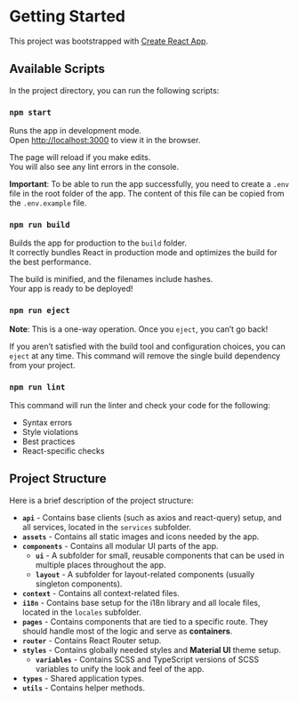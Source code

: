 # Getting Started

This project was bootstrapped with [Create React App](https://github.com/facebook/create-react-app).

## Available Scripts

In the project directory, you can run the following scripts:

### `npm start`

Runs the app in development mode.\
Open [http://localhost:3000](http://localhost:3000) to view it in the browser.

The page will reload if you make edits.\
You will also see any lint errors in the console.

**Important**: To be able to run the app successfully, you need to create a `.env` file in the root folder of the app. The content of this file can be copied from the `.env.example` file.

### `npm run build`

Builds the app for production to the `build` folder.\
It correctly bundles React in production mode and optimizes the build for the best performance.

The build is minified, and the filenames include hashes.\
Your app is ready to be deployed!

### `npm run eject`

**Note**: This is a one-way operation. Once you `eject`, you can’t go back!

If you aren’t satisfied with the build tool and configuration choices, you can `eject` at any time. This command will remove the single build dependency from your project.

### `npm run lint`

This command will run the linter and check your code for the following:

- Syntax errors
- Style violations
- Best practices
- React-specific checks

## Project Structure

Here is a brief description of the project structure:

- **`api`** - Contains base clients (such as axios and react-query) setup, and all services, located in the `services` subfolder.
- **`assets`** - Contains all static images and icons needed by the app.
- **`components`** - Contains all modular UI parts of the app.
  - **`ui`** - A subfolder for small, reusable components that can be used in multiple places throughout the app.
  - **`layout`** - A subfolder for layout-related components (usually singleton components).
- **`context`** - Contains all context-related files.
- **`i18n`** - Contains base setup for the i18n library and all locale files, located in the `locales` subfolder.
- **`pages`** - Contains components that are tied to a specific route. They should handle most of the logic and serve as **containers**.
- **`router`** - Contains React Router setup.
- **`styles`** - Contains globally needed styles and **Material UI** theme setup.
  - **`variables`** - Contains SCSS and TypeScript versions of SCSS variables to unify the look and feel of the app.
- **`types`** - Shared application types.
- **`utils`** - Contains helper methods.
